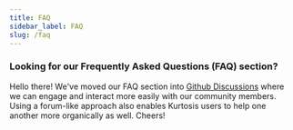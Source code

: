 ```yaml
---
title: FAQ
sidebar_label: FAQ
slug: /faq
---
```


### Looking for our Frequently Asked Questions (FAQ) section?
Hello there! We've moved our FAQ section into [Github Discussions](https://github.com/kurtosis-tech/kurtosis/discussions/categories/q-a?discussions_q=category%3AQ%26A+) where we can engage and interact more easily with our community members. Using a forum-like approach also enables Kurtosis users to help one another more organically as well. Cheers!
